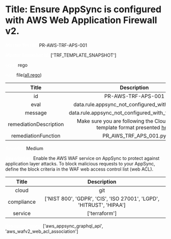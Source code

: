 



# Title: Ensure AppSync is configured with AWS Web Application Firewall v2.


***<font color="white">Master Test Id:</font>*** PR-AWS-TRF-APS-001

***<font color="white">Master Snapshot Id:</font>*** ['TRF_TEMPLATE_SNAPSHOT']

***<font color="white">type:</font>*** rego

***<font color="white">rule:</font>*** file([all.rego])  
  
  
  
  

|Title|Description|
| :---: | :---: |
|id|PR-AWS-TRF-APS-001|
|eval|data.rule.appsync_not_configured_with_firewall_v2|
|message|data.rule.appsync_not_configured_with_firewall_v2_err|
|remediationDescription|Make sure you are following the Cloudformation template format presented <a href='https://registry.terraform.io/providers/hashicorp/aws/latest/docs/resources/appsync_graphql_api#associate-web-acl-v2' target='_blank'>here</a>|
|remediationFunction|PR_AWS_TRF_APS_001.py|


***<font color="white">Severity:</font>*** Medium

***<font color="white">Description:</font>*** Enable the AWS WAF service on AppSync to protect against application layer attacks. To block malicious requests to your AppSync, define the block criteria in the WAF web access control list (web ACL).  
  
  

|Title|Description|
| :---: | :---: |
|cloud|git|
|compliance|['NIST 800', 'GDPR', 'CIS', 'ISO 27001', 'LGPD', 'HITRUST', 'HIPAA']|
|service|['terraform']|


***<font color="white">Resource Types:</font>*** ['aws_appsync_graphql_api', 'aws_wafv2_web_acl_association']


[all.rego]: https://github.com/prancer-io/prancer-compliance-test/tree/master/aws/terraform/all.rego
